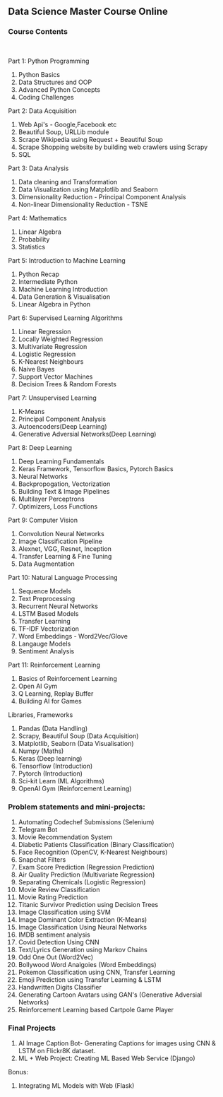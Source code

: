 ## Data Science Master Course Online 

### Course Contents
<br/>

Part 1: Python Programming 
  1. Python Basics 
  2. Data Structures and OOP
  3. Advanced Python Concepts
  4. Coding Challenges

Part 2: Data Acquisition
  1. Web Api's - Google,Facebook etc
  2. Beautiful Soup, URLLib module
  3. Scrape Wikipedia using Request + Beautiful Soup
  4. Scrape Shopping website by building web crawlers using Scrapy
  5. SQL
 
Part 3: Data Analysis
  1. Data cleaning and Transformation
  2. Data Visualization using Matplotlib and Seaborn
  3. Dimensionality Reduction - Principal Component Analysis
  4. Non-linear Dimensionality Reduction - TSNE

Part 4: Mathematics 
  1. Linear Algebra
  2. Probability 
  3. Statistics
  
Part 5: Introduction to Machine Learning
  1. Python Recap
  2. Intermediate Python
  3. Machine Learning Introduction
  4. Data Generation & Visualisation
  5. Linear Algebra in Python

Part 6: Supervised Learning Algorithms
  1. Linear Regression
  2. Locally Weighted Regression
  3. Multivariate Regression
  4. Logistic Regression
  5. K-Nearest Neighbours
  6. Naive Bayes
  7. Support Vector Machines
  8. Decision Trees & Random Forests
 
Part 7: Unsupervised Learning
  1. K-Means
  2. Principal Component Analysis
  3. Autoencoders(Deep Learning)
  4. Generative Adversial Networks(Deep Learning)

Part 8: Deep Learning
  1. Deep Learning Fundamentals
  2. Keras Framework, Tensorflow Basics, Pytorch Basics
  3. Neural Networks
  4. Backpropogation, Vectorization
  5. Building Text & Image Pipelines
  6. Multilayer Perceptrons
  7. Optimizers, Loss Functions
  
Part 9: Computer Vision
  1. Convolution Neural Networks
  2. Image Classification Pipeline
  3. Alexnet, VGG, Resnet, Inception
  4. Transfer Learning & Fine Tuning
  5. Data Augmentation

Part 10: Natural Language Processing
  1. Sequence Models
  2. Text Preprocessing
  3. Recurrent Neural Networks
  4. LSTM Based Models
  5. Transfer Learning
  6. TF-IDF Vectorization
  7. Word Embeddings - Word2Vec/Glove
  8. Langauge Models 
  9. Sentiment Analysis

Part 11: Reinforcement Learning
  1. Basics of Reinforcement Learning
  2. Open AI Gym
  3. Q Learning, Replay Buffer
  4. Building AI for Games

Libraries, Frameworks
  1. Pandas (Data Handling)
  2. Scrapy, Beautiful Soup (Data Acquisition)
  3. Matplotlib, Seaborn (Data Visualisation)
  4. Numpy (Maths)
  5. Keras (Deep learning)
  6. Tensorflow (Introduction)
  7. Pytorch (Introduction)
  8. Sci-kit Learn (ML Algorithms)
  9. OpenAI Gym (Reinforcement Learning)


### Problem statements and mini-projects:  
  1.  Automating Codechef Submissions (Selenium)
  2.  Telegram Bot 
  3.  Movie Recommendation System 
  4.  Diabetic Patients Classification (Binary Classification)
  5.  Face Recognition (OpenCV, K-Nearest Neighbours)
  6.  Snapchat Filters
  7.  Exam Score Prediction (Regression Prediction)
  8.  Air Quality Prediction (Multivariate Regression)
  9.  Separating Chemicals (Logistic Regression)
  10. Movie Review Classification
  11. Movie Rating Prediction
  12. Titanic Survivor Prediction using Decision Trees
  13. Image Classification using SVM
  14. Image Dominant Color Extraction (K-Means)
  15. Image Classification Using Neural Networks
  16. IMDB sentiment analysis
  17. Covid Detection Using CNN
  18. Text/Lyrics Generation using Markov Chains
  19. Odd One Out (Word2Vec)
  20. Bollywood Word Analgoies (Word Embeddings)
  21. Pokemon Classification using CNN, Transfer Learning
  22. Emoji Prediction using Transfer Learning & LSTM
  23. Handwritten Digits Classifier
  24. Generating Cartoon Avatars using GAN's (Generative Adversial Networks)
  25. Reinforcement Learning based Cartpole Game Player

### Final Projects
  1. AI Image Caption Bot- Generating Captions for images using CNN & LSTM on Flickr8K dataset.
  2. ML + Web Project: Creating ML Based Web Service (Django)

Bonus:
 1. Integrating ML Models with Web (Flask)
